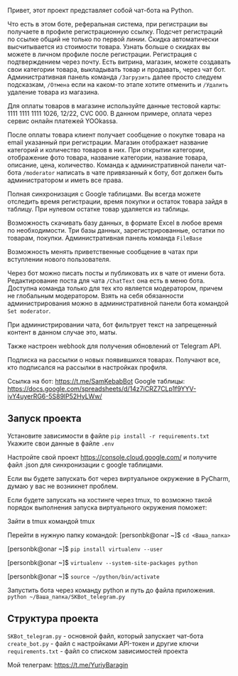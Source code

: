 Привет, этот проект представляет собой чат-бота на Python.

Что есть в этом боте, реферальная система, при регистрации вы получаете в профиле регистрационную ссылку. Подсчет регистраций по ссылке общий не только по первой линии. Скидка автоматически высчитывается из стоимости товара. Узнать больше о скидках вы можете в личном профиле после регистрации. Регистрация с подтверждением через почту. Есть витрина, магазин, можете создавать свои категории товара, выкладывать товар и продавать, через чат бот. Административная панель команда `/Загрузить` далее просто следуем подсказкам, `/Отмена` если на каком-то этапе хотите отменить и `/Удалить` удаление товара из магазина. 

Для оплаты товаров в магазине используйте данные тестовой карты: 1111 1111 1111 1026, 12/22, CVC 000.
В данном примере, оплата через сервис онлайн платежей YOOkassa. 

После оплаты товара клиент получает сообщение о покупке товара на email указанный при регистрации. Магазин отображает название категорий и количество товаров в них. При открытии категории, отображение фото товара, название категории, название товара, описание, цена, количество. 
Команда к административной панели чат-бота `/moderator` написать в чате привязанный к боту, бот должен быть администратором и иметь все права. 

Полная синхронизация с Google таблицами. Вы всегда можете отследить время регистрации, время покупки и остаток товара зайдя в таблицу. При нулевом остатке товар удаляется из таблицы.

Возможность скачивать базу данных, в формате Excel в любое время по необходимости. Три базы данных, зарегистрированные, остатки по товарам, покупки. Административная панель команда `FileBase`

Возможность менять приветственные сообщение в чатах при вступлении нового пользователя. 

Через бот можно писать посты и публиковать их в чате от имени бота. Редактирование поста для чата `/ChatText` она есть в меню бота. Доступна команда только для тех кто является модератором, причем не глобальным модератором. Взять на себя обязанности администрирования можно в административной панели бота командой `Set moderator`. 

При администрировании чата, бот фильтрует текст на запрещенный контент в данном случае это, маты.



Также настроен webhook для получения обновлений от Telegram API.

Подписка на рассылки о новых появившихся товарах. Получают все, кто подписался на рассылки в настройках профиля.

Ссылка на бот: https://t.me/SamKebabBot
Google таблицы: https://docs.google.com/spreadsheets/d/14z7iCRZ7CLp1f9YYV-ivY4uyerRG6-5S89lP52HyLWw/

## **Запуск проекта**

Установите зависимости в файле `pip install -r requirements.txt`
Укажите свои данные в файле `.env`

Настройте свой проект https://console.cloud.google.com/ и получите файл .json для синхронизации с google таблицами.

Если вы будете запускать бот через виртуальное окружение в PyCharm, думаю у вас не возникнет проблем.

Если будете запускать на хостинге через tmux, то возможно такой порядок выполнения запуска виртуального окружения поможет: 

Зайти в tmux командой tmux

Перейти в нужную папку командой: [personbk@onar ~]$ `cd <Ваша_папка>`

[personbk@onar ~]$ `pip install virtualenv --user`

[personbk@onar ~]$ `virtualenv --system-site-packages python`

[personbk@onar ~]$ `source ~/python/bin/activate`

Запустить бота через команду python и путь до файла приложения. `python ~/Ваша_папка/SKBot_telegram.py`

## **Структура проекта**

`SKBot_telegram.py` - основной файл, который запускает чат-бота
`create_bot.py` - файл с настройками API-токен и другие ключи
`requirements.txt` - файл со списком зависимостей проекта

Мой телеграм: https://t.me/YuriyBaragin









